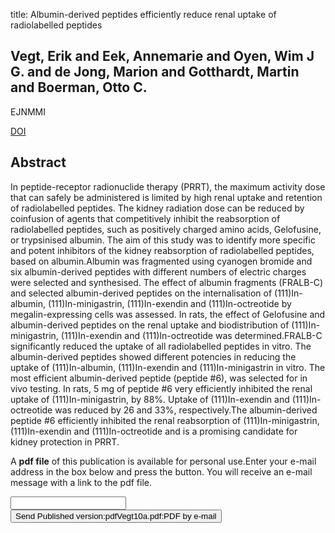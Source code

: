title: Albumin-derived peptides efficiently reduce renal uptake of radiolabelled peptides

## Vegt, Erik and Eek, Annemarie and Oyen, Wim J G. and de Jong, Marion and Gotthardt, Martin and Boerman, Otto C.
EJNMMI

<a href="https://doi.org/10.1007/s00259-009-1239-1">DOI</a>

## Abstract
In peptide-receptor radionuclide therapy (PRRT), the maximum activity dose that can safely be administered is limited by high renal uptake and retention of radiolabelled peptides. The kidney radiation dose can be reduced by coinfusion of agents that competitively inhibit the reabsorption of radiolabelled peptides, such as positively charged amino acids, Gelofusine, or trypsinised albumin. The aim of this study was to identify more specific and potent inhibitors of the kidney reabsorption of radiolabelled peptides, based on albumin.Albumin was fragmented using cyanogen bromide and six albumin-derived peptides with different numbers of electric charges were selected and synthesised. The effect of albumin fragments (FRALB-C) and selected albumin-derived peptides on the internalisation of (111)In-albumin, (111)In-minigastrin, (111)In-exendin and (111)In-octreotide by megalin-expressing cells was assessed. In rats, the effect of Gelofusine and albumin-derived peptides on the renal uptake and biodistribution of (111)In-minigastrin, (111)In-exendin and (111)In-octreotide was determined.FRALB-C significantly reduced the uptake of all radiolabelled peptides in vitro. The albumin-derived peptides showed different potencies in reducing the uptake of (111)In-albumin, (111)In-exendin and (111)In-minigastrin in vitro. The most efficient albumin-derived peptide (peptide #6), was selected for in vivo testing. In rats, 5 mg of peptide #6 very efficiently inhibited the renal uptake of (111)In-minigastrin, by 88%. Uptake of (111)In-exendin and (111)In-octreotide was reduced by 26 and 33%, respectively.The albumin-derived peptide #6 efficiently inhibited the renal reabsorption of (111)In-minigastrin, (111)In-exendin and (111)In-octreotide and is a promising candidate for kidney protection in PRRT.

A <b>pdf file</b> of this publication is available for personal use.Enter your e-mail address in the box below and press the button. You will receive an e-mail message with a link to the pdf file.
<form action="sender.php">  <input type="text" name="email">  <input type="submit" value="Send Published version:pdfVegt10a.pdf:PDF by e-mail"></form>